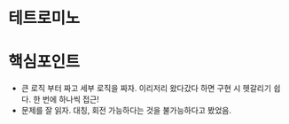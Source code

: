 # 테트로미노

# 핵심포인트

- 큰 로직 부터 짜고 세부 로직을 짜자. 이리저리 왔다갔다 하면 구현 시 헷갈리기 쉽다. 한 번에 하나씩 접근!
- 문제를 잘 읽자. 대칭, 회전 가능하다는 것을 불가능하다고 봤었음.